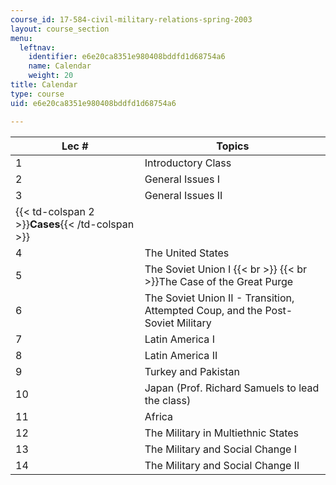 ```yaml
---
course_id: 17-584-civil-military-relations-spring-2003
layout: course_section
menu:
  leftnav:
    identifier: e6e20ca8351e980408bddfd1d68754a6
    name: Calendar
    weight: 20
title: Calendar
type: course
uid: e6e20ca8351e980408bddfd1d68754a6

---
```


| Lec # | Topics |
| --- | --- |
| 1 | Introductory Class |
| 2 | General Issues I |
| 3 | General Issues II |
| {{< td-colspan 2 >}}**Cases**{{< /td-colspan >}} ||
| 4 | The United States |
| 5 | The Soviet Union I  {{< br >}}  {{< br >}}The Case of the Great Purge |
| 6 | The Soviet Union II - Transition, Attempted Coup, and the Post-Soviet Military |
| 7 | Latin America I |
| 8 | Latin America II |
| 9 | Turkey and Pakistan |
| 10 | Japan (Prof. Richard Samuels to lead the class) |
| 11 | Africa |
| 12 | The Military in Multiethnic States |
| 13 | The Military and Social Change I |
| 14 | The Military and Social Change II